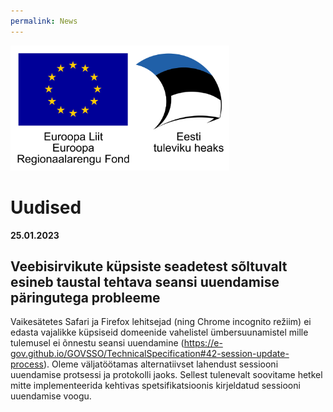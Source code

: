 ```yaml
---
permalink: News
---
```


<img src='img/el_regionaalarengu_fond_horisontaalne.jpg' width="350" height="200" alt="Euroopa Liit Euroopa Regionaalarengu Fond"/>

# Uudised

**25.01.2023**
## Veebisirvikute küpsiste seadetest sõltuvalt esineb taustal tehtava seansi uuendamise päringutega probleeme
Vaikesätetes Safari ja Firefox lehitsejad (ning Chrome incognito režiim) ei edasta vajalikke küpsiseid domeenide vahelistel ümbersuunamistel mille tulemusel ei õnnestu seansi uuendamine (https://e-gov.github.io/GOVSSO/TechnicalSpecification#42-session-update-process). Oleme väljatöötamas alternatiivset lahendust sessiooni uuendamise protsessi ja protokolli jaoks. Sellest tulenevalt soovitame hetkel mitte implementeerida kehtivas spetsifikatsioonis kirjeldatud sessiooni uuendamise voogu.
